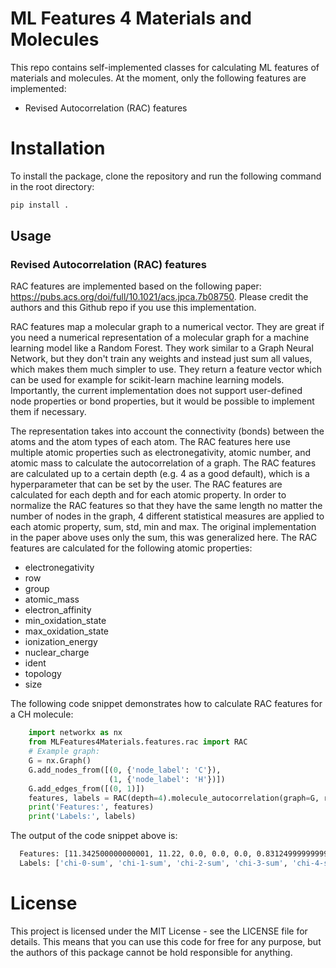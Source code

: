 # ML Features 4 Materials and Molecules
This repo contains self-implemented classes for calculating ML features of materials and molecules. At the moment, only the following features are implemented:
- Revised Autocorrelation (RAC) features

# Installation
To install the package, clone the repository and run the following command in the root directory:
```bash
pip install .
```

## Usage

### Revised Autocorrelation (RAC) features
RAC features are implemented based on the following paper: https://pubs.acs.org/doi/full/10.1021/acs.jpca.7b08750. Please credit the authors and this Github repo if you use this implementation.

RAC features map a molecular graph to a numerical vector. They are great if you need a numerical representation of a molecular graph for a machine learning model like a Random Forest. They work similar to a Graph Neural Network, but they don't train any weights and instead just sum all values, which makes them much simpler to use. They return a feature vector which can be used for example for scikit-learn machine learning models. Importantly, the current implementation does not support user-defined node properties or bond properties, but it would be possible to implement them if necessary.

The representation takes into account the connectivity (bonds) between the atoms and the atom types of each atom. The RAC features here use multiple atomic properties such as electronegativity, atomic number, and atomic mass to calculate the autocorrelation of a graph. The RAC features are calculated up to a certain depth (e.g. 4 as a good default), which is a hyperparameter that can be set by the user. The RAC features are calculated for each depth and for each atomic property.  In order to normalize the RAC features so that they have the same length no matter the number of nodes in the graph, 4 different statistical measures are applied to each atomic property, sum, std, min and max. The original implementation in the paper above uses only the sum, this was generalized here. The RAC features are calculated for the following atomic properties:
- electronegativity
- row
- group
- atomic_mass
- electron_affinity
- min_oxidation_state
- max_oxidation_state
- ionization_energy
- nuclear_charge
- ident
- topology
- size


The following code snippet demonstrates how to calculate RAC features for a CH molecule:
```python
    import networkx as nx
    from MLFeatures4Materials.features.rac import RAC
    # Example graph:
    G = nx.Graph()
    G.add_nodes_from([(0, {'node_label': 'C'}),
                      (1, {'node_label': 'H'})])
    G.add_edges_from([(0, 1)])
    features, labels = RAC(depth=4).molecule_autocorrelation(graph=G, return_labels=True, element_label='node_label')
    print('Features:', features)
    print('Labels:', labels)
```
The output of the code snippet above is:
```bash
  Features: [11.342500000000001, 11.22, 0.0, 0.0, 0.0, 0.8312499999999994, 0.0, ...]
  Labels: ['chi-0-sum', 'chi-1-sum', 'chi-2-sum', 'chi-3-sum', 'chi-4-sum', 'chi-0-std', 'chi-1-std', ...]
```

# License
This project is licensed under the MIT License - see the LICENSE file for details. This means that you can use this code for free for any purpose, but the authors of this package cannot be hold responsible for anything.
